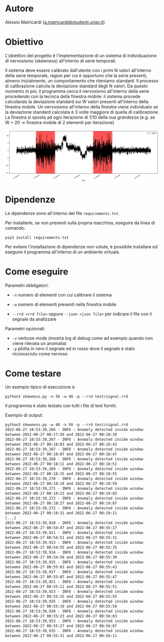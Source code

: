 # Autore

Alessio Matricardi (a.matricardi@studenti.unipi.it)

# Obiettivo

L'obiettivo del progetto è l'implementazione di un sistema di individuazione di nervosismo (skewness) all'interno di serie temporali.

Il sistema deve essere calibrato dall'utente con i primi N valori all'interno della serie temporale, ragion per cui è opportuno che la serie presenti, almeno inizialmente, un comportamento che riteniamo standard. Il processo di calibrazione calcola la deviazione standard degli N valori.
Da questo momento in poi, il programma cerca il nervosismo all'interno della serie procedendo con la tecnica della finestra mobile: il sistema procede calcolando la deviazione standard sui W valori presenti all'interno della finestra mobile.
Un nervosismo all'interno della finestra viene individuato se la deviazione standard calcolata è 3 volte maggiore di quella di calibrazione.
La finestra si sposta ad ogni iterazione di 1/10 della sua grandezza (e.g. se W = 20 -> finestra mobile di 2 elementi per iterazione)

![plot](./graph.png)

# Dipendenze

Le dipendenze sono all'interno del file `requirements.txt`.

Per installarle, se non presenti sulla propria macchina, eseguire da linea di comando:
```
pip3 install requirements.txt
```
Per evitare l'installazione di dipendenze non volute, è possibile installare ed eseguire il programma all'interno di un ambiente virtuale.

# Come eseguire

Parametri obbligatori:

- `-n` numero di elementi con cui calibrare il sistema
- `-w` numero di elementi presenti nella finestra mobile

- `--rrd <rrd file>` oppure `--json <json file>` per indicare il file con il segnale da analizzare

Parametri opzionali:

- `-v` verbose mode (mostra log di debug come ad esempio quando non viene rilevata un anomalia)
- `-p` plotta in nero il segnale ed in rosso dove il segnale è stato riconosciuto come nervoso

# Come testare

Un esempio tipico di esecuzione è
```
python3 skewness.py -n 50 -w 40 -p --rrd test/signal.rrd
```

Il programma è stato testato con tutti i file di test forniti.

Esempio di output:

```
python3 skewness.py -w 40 -n 50 -p --rrd test/signal.rrd
2022-06-27 10:53:39,266 - INFO : Anomaly detected inside window between 2022-06-27 00:17:59 and 2022-06-27 00:18:39
2022-06-27 10:53:39,267 - INFO : Anomaly detected inside window between 2022-06-27 00:18:03 and 2022-06-27 00:18:43
2022-06-27 10:53:39,267 - INFO : Anomaly detected inside window between 2022-06-27 00:18:07 and 2022-06-27 00:18:47
2022-06-27 10:53:39,268 - INFO : Anomaly detected inside window between 2022-06-27 00:18:11 and 2022-06-27 00:18:51
2022-06-27 10:53:39,269 - INFO : Anomaly detected inside window between 2022-06-27 00:18:15 and 2022-06-27 00:18:55
2022-06-27 10:53:39,270 - INFO : Anomaly detected inside window between 2022-06-27 00:18:19 and 2022-06-27 00:18:59
2022-06-27 10:53:39,271 - INFO : Anomaly detected inside window between 2022-06-27 00:18:23 and 2022-06-27 00:19:03
2022-06-27 10:53:39,272 - INFO : Anomaly detected inside window between 2022-06-27 00:18:27 and 2022-06-27 00:19:07
2022-06-27 10:53:39,272 - INFO : Anomaly detected inside window between 2022-06-27 00:18:31 and 2022-06-27 00:19:11
[...]
2022-06-27 10:53:39,910 - INFO : Anomaly detected inside window between 2022-06-27 00:54:47 and 2022-06-27 00:55:27
2022-06-27 10:53:39,911 - INFO : Anomaly detected inside window between 2022-06-27 00:54:51 and 2022-06-27 00:55:31
2022-06-27 10:53:39,913 - INFO : Anomaly detected inside window between 2022-06-27 00:54:55 and 2022-06-27 00:55:35
2022-06-27 10:53:39,914 - INFO : Anomaly detected inside window between 2022-06-27 00:54:59 and 2022-06-27 00:55:39
2022-06-27 10:53:39,915 - INFO : Anomaly detected inside window between 2022-06-27 00:55:03 and 2022-06-27 00:55:43
2022-06-27 10:53:39,917 - INFO : Anomaly detected inside window between 2022-06-27 00:55:07 and 2022-06-27 00:55:47
2022-06-27 10:53:39,921 - INFO : Anomaly detected inside window between 2022-06-27 00:55:11 and 2022-06-27 00:55:51
2022-06-27 10:53:39,923 - INFO : Anomaly detected inside window between 2022-06-27 00:55:15 and 2022-06-27 00:55:55
2022-06-27 10:53:39,925 - INFO : Anomaly detected inside window between 2022-06-27 00:55:19 and 2022-06-27 00:55:59
2022-06-27 10:53:39,930 - INFO : Anomaly detected inside window between 2022-06-27 00:55:23 and 2022-06-27 00:56:03
2022-06-27 10:53:39,933 - INFO : Anomaly detected inside window between 2022-06-27 00:55:27 and 2022-06-27 00:56:07
2022-06-27 10:53:39,935 - INFO : Anomaly detected inside window between 2022-06-27 00:55:31 and 2022-06-27 00:56:11
```